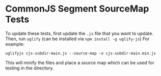 # CommonJS Segment SourceMap Tests

To update these tests, first update the `.js` file that you want to update.
Then, run `uglify` (can be installed via `npm install -g uglify-js`)
For example:
```
uglifyjs cjs-subdir-main.js --source-map -o cjs-subdir-main.min.js
```
This will minify the files and place a source map which can be used for testing
in the directory.
